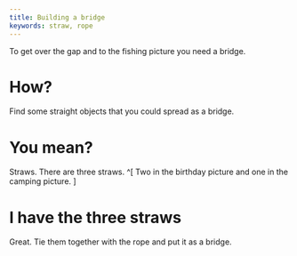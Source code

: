 ```yaml
---
title: Building a bridge
keywords: straw, rope
---
```


To get over the gap and to the fishing picture you need a bridge.

# How?
Find some straight objects that you could spread as a bridge.

# You mean?
Straws. There are three straws. ^[ Two in the birthday picture and one in the camping picture. ]

# I have the three straws
Great. Tie them together with the rope and put it as a bridge.
